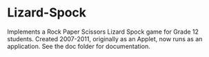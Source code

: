 # Lizard-Spock
Implements a Rock Paper Scissors Lizard Spock game for Grade 12 students. Created 2007-2011, originally as an Applet, now runs as an application. See the doc folder for documentation.
